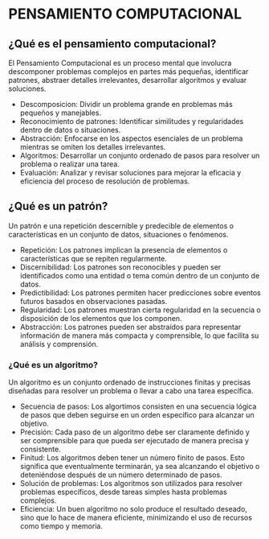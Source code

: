 # PENSAMIENTO COMPUTACIONAL

## ¿Qué es el pensamiento computacional?

El Pensamiento Computacional es un proceso mental que involucra descomponer problemas complejos en partes más pequeñas, identificar patrones, abstraer detalles irrelevantes, desarrollar algoritmos y evaluar soluciones.

* Descomposicion: Dividir un problema grande en problemas más pequeños y manejables.
* Reconocimiento de patrones: Identificar similitudes y regularidades dentro de datos o situaciones.
* Abstracción: Enfocarse en los aspectos esenciales de un problema mientras se omiten los detalles irrelevantes.
* Algoritmos: Desarrollar un conjunto ordenado de pasos para resolver un problema o realizar una tarea.
* Evaluación: Analizar y revisar soluciones para mejorar la eficacia y eficiencia del proceso de resolución de problemas.

## ¿Qué es un patrón?

Un patrón e una repetición descernible y predecible de elementos o características en un conjunto de datos, situaciones o fenómenos.

* Repetición: Los patrones implican la presencia de elementos o características que se repiten regularmente.
* Discernibilidad: Los patrones son reconocibles y pueden ser identificados como una entidad o tema común dentro de un conjunto de datos.
* Predictibilidad: Los patrones permiten hacer predicciones sobre eventos futuros basados en observaciones pasadas.
* Regularidad: Los patrones muestran cierta regularidad en la secuencia o disposición de los elementos que los componen.
* Abstracción: Los patrones pueden ser abstraídos para representar información de manera más compacta y comprensible, lo que facilita su análisis y comprensión.

### ¿Qué es un algoritmo?

Un algoritmo es un conjunto ordenado de instrucciones finitas y precisas diseñadas para resolver un problema o llevar a cabo una tarea específica.

* Secuencia de pasos: Los algortimos consisten en una secuencia lógica de pasos que deben seguirse en un orden específico para alcanzar un objetivo.
* Precisión: Cada paso de un algoritmo debe ser claramente definido y ser comprensible para que pueda ser ejecutado de manera precisa y consistente.
* Finitud: Los algoritmos deben tener un número finito de pasos. Esto significa que eventualmente terminarán, ya sea alcanzando el objetivo o deteniéndose después de un número determinado de pasos.
* Solución de problemas: Los algoritmos son utilizados para resolver problemas específicos, desde tareas simples hasta problemas complejos.
* Eficiencia: Un buen algoritmo no solo produce el resultado deseado, sino que lo hace de manera eficiente, minimizando el uso de recursos como tiempo y memoria.
